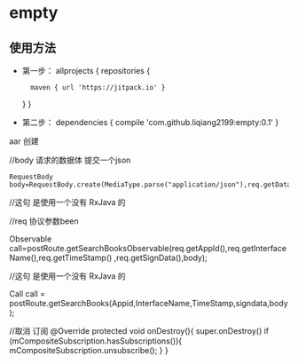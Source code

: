 # empty
## 使用方法
- 第一步：
allprojects { repositories {

		maven { url 'https://jitpack.io' }
	}
}  
- 第二步：
dependencies { compile 'com.github.liqiang2199:empty:0.1' }

aar 创建

//body 请求的数据体 提交一个json
``` objc
RequestBody body=RequestBody.create(MediaType.parse("application/json"),req.getData());

```


//这句 是使用一个没有 RxJava 的 

//req 协议参数been  

Observable<ResponseBody> call=postRoute.getSearchBooksObservable(req.getAppId(),req.getInterfaceName(),req.getTimeStamp()
                ,req.getSignData(),body);
  

//这句 是使用一个没有 RxJava 的

Call<ResponseBody> call = postRoute.getSearchBooks(Appid,InterfaceName,TimeStamp,signdata,body);
  
  //取消 订阅
  @Override
    protected void onDestroy(){
        super.onDestroy()
        if (mCompositeSubscription.hasSubscriptions()){
            mCompositeSubscription.unsubscribe();
        }
    }
